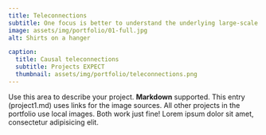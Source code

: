 ```yaml
---
title: Teleconnections
subtitle: One focus is better to understand the underlying large-scale physical drivers and causal mechanisms of extreme events and to quantify these so-called teleconnections. In particular, we are researching the stratospheric polar vortex, the global impacts of Arctic sea ice retreat, and how tropical and extratropical teleconnections interact to drive extreme weather.
image: assets/img/portfolio/01-full.jpg
alt: Shirts on a hanger

caption:
  title: Causal teleconnections
  subtitle: Projects EXPECT
  thumbnail: assets/img/portfolio/teleconnections.png
---
```

Use this area to describe your project. **Markdown** supported. This entry (project1.md) uses links for the image sources. All other projects in the portfolio use local images. Both work just fine! Lorem ipsum dolor sit amet, consectetur adipisicing elit. 




